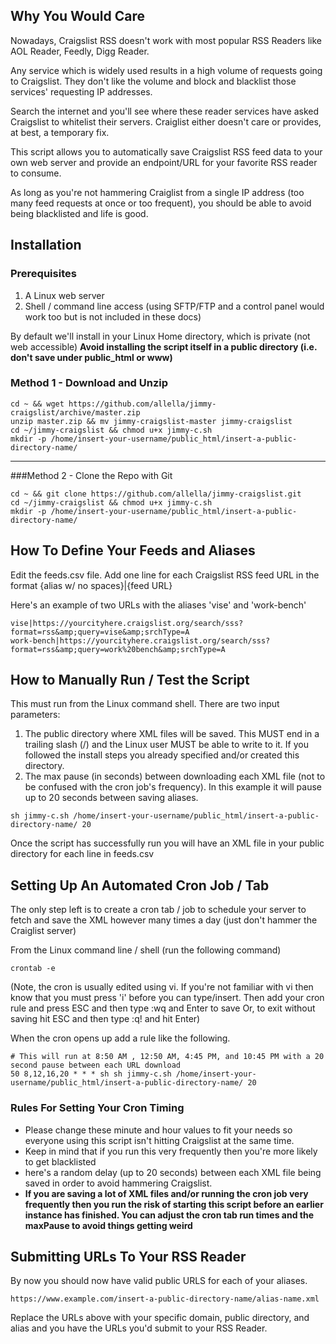 ## Why You Would Care

Nowadays, Craigslist RSS doesn't work with most popular RSS Readers like
AOL Reader, Feedly, Digg Reader.

Any service which is widely used results in a high volume of requests going to Craigslist. They don't like the volume and block and blacklist those services' requesting IP addresses.

Search the internet and you'll see where these reader services have asked Craigslist to whitelist
their servers. Craiglist either doesn't care or provides, at best, a temporary fix.

This script allows you to automatically save Craigslist RSS feed data to your own web server and provide an endpoint/URL for your favorite RSS reader to consume.

As long as you're not hammering Craiglist from a single IP address (too many feed requests at once or too frequent), you
should be able to avoid being blacklisted and life is good.

## Installation

### Prerequisites

1.  A Linux web server
2.  Shell / command line access (using SFTP/FTP and a control panel would work too but is not included in these docs)

By default we'll install in your Linux Home directory, which is private (not web accessible)
**Avoid installing the script itself in a public directory (i.e. don't save under public_html or www)** 

### Method 1 - Download and Unzip
```
cd ~ && wget https://github.com/allella/jimmy-craigslist/archive/master.zip
unzip master.zip && mv jimmy-craigslist-master jimmy-craigslist
cd ~/jimmy-craigslist && chmod u+x jimmy-c.sh
mkdir -p /home/insert-your-username/public_html/insert-a-public-directory-name/
```
----------------------------------------------------------------------------
###Method 2 - Clone the Repo with Git
```
cd ~ && git clone https://github.com/allella/jimmy-craigslist.git
cd ~/jimmy-craigslist && chmod u+x jimmy-c.sh
mkdir -p /home/insert-your-username/public_html/insert-a-public-directory-name/
```

## How To Define Your Feeds and Aliases

Edit the feeds.csv file.
Add one line for each Craigslist RSS feed URL in the format {alias w/ no spaces}|{feed URL}

Here's an example of two URLs with the aliases 'vise' and 'work-bench'
```
vise|https://yourcityhere.craigslist.org/search/sss?format=rss&amp;query=vise&amp;srchType=A
work-bench|https://yourcityhere.craigslist.org/search/sss?format=rss&amp;query=work%20bench&amp;srchType=A
```
## How to Manually Run / Test the Script

This must run from the Linux command shell. There are two input parameters:

1.  The public directory where XML files will be saved. This MUST end in a trailing slash (/) and the Linux user MUST be able to write to it. If you followed the install steps you already specified and/or created this directory.
2.  The max pause (in seconds) between downloading each XML file (not to be confused with the cron job's frequency). In this example it will pause up to 20 seconds between saving aliases.

```
sh jimmy-c.sh /home/insert-your-username/public_html/insert-a-public-directory-name/ 20
```

Once the script has successfully run you will have an XML file in your public directory for each line in feeds.csv

## Setting Up An Automated Cron Job / Tab 

The only step left is to create a cron tab / job to schedule your server to fetch and save
the XML however many times a day (just don't hammer the Craiglist server)

From the Linux command line / shell (run the following command)

```
crontab -e
```
(Note, the cron is usually edited using vi. If you're not familiar with vi then know that you must press 'i' before you can type/insert. Then add your cron rule and press ESC and  then type :wq and Enter to save Or, to exit without saving hit ESC and then type :q! and hit Enter)

When the cron opens up add a rule like the following.

```
# This will run at 8:50 AM , 12:50 AM, 4:45 PM, and 10:45 PM with a 20 second pause between each URL download
50 8,12,16,20 * * * sh sh jimmy-c.sh /home/insert-your-username/public_html/insert-a-public-directory-name/ 20
```

### Rules For Setting Your Cron Timing
* Please change these minute and hour values to fit your needs so everyone using this script isn't hitting Craigslist at the same time.
* Keep in mind that if you run this very frequently then you're more likely to get blacklisted
* here's a random delay (up to 20 seconds) between each XML file being saved in order to avoid hammering Craigslist.
* **If you are saving a lot of XML files and/or running the cron job very frequently then you run the risk of starting this script before an earlier instance has finished. You can adjust the cron tab run times and the maxPause to avoid things getting weird**

## Submitting URLs To Your RSS Reader
By now you should now have valid public URLS for each of your aliases.

```
https://www.example.com/insert-a-public-directory-name/alias-name.xml
```

Replace the URLs above with your specific domain, public directory, and alias and you have
the URLs you'd submit to your RSS Reader.
